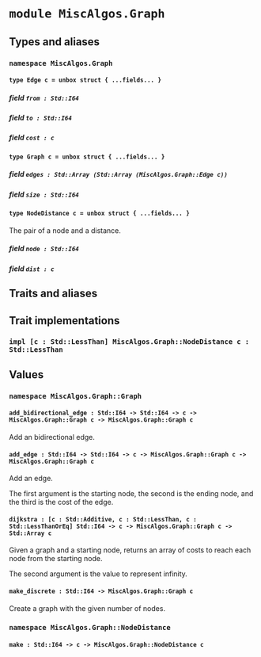 # `module MiscAlgos.Graph`

## Types and aliases

### `namespace MiscAlgos.Graph`

#### `type Edge c = unbox struct { ...fields... }`

##### field `from : Std::I64`

##### field `to : Std::I64`

##### field `cost : c`

#### `type Graph c = unbox struct { ...fields... }`

##### field `edges : Std::Array (Std::Array (MiscAlgos.Graph::Edge c))`

##### field `size : Std::I64`

#### `type NodeDistance c = unbox struct { ...fields... }`

The pair of a node and a distance.

##### field `node : Std::I64`

##### field `dist : c`

## Traits and aliases

## Trait implementations

### `impl [c : Std::LessThan] MiscAlgos.Graph::NodeDistance c : Std::LessThan`

## Values

### `namespace MiscAlgos.Graph::Graph`

#### `add_bidirectional_edge : Std::I64 -> Std::I64 -> c -> MiscAlgos.Graph::Graph c -> MiscAlgos.Graph::Graph c`

Add an bidirectional edge.

#### `add_edge : Std::I64 -> Std::I64 -> c -> MiscAlgos.Graph::Graph c -> MiscAlgos.Graph::Graph c`

Add an edge.

The first argument is the starting node, the second is the ending node,
and the third is the cost of the edge.

#### `dijkstra : [c : Std::Additive, c : Std::LessThan, c : Std::LessThanOrEq] Std::I64 -> c -> MiscAlgos.Graph::Graph c -> Std::Array c`

Given a graph and a starting node, returns an array of costs to reach each node from the starting node.

The second argument is the value to represent infinity.

#### `make_discrete : Std::I64 -> MiscAlgos.Graph::Graph c`

Create a graph with the given number of nodes.

### `namespace MiscAlgos.Graph::NodeDistance`

#### `make : Std::I64 -> c -> MiscAlgos.Graph::NodeDistance c`